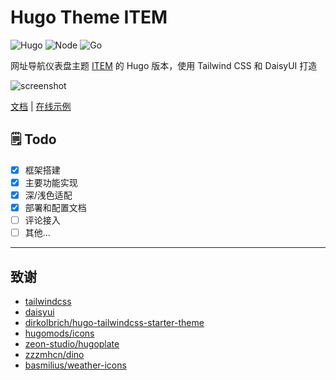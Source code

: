 # Hugo Theme ITEM

![Hugo](https://img.shields.io/badge/Hugo-0.120.0-blue?logo=hugo)
![Node](https://img.shields.io/badge/Node.js-20.17.0-brightgreen?logo=node.js)
![Go](https://img.shields.io/badge/Go-1.22.0-blue?logo=go)

网址导航仪表盘主题 [ITEM](https://github.com/fordes123/ITEM) 的 Hugo 版本，使用 Tailwind CSS 和 DaisyUI 打造  

![screenshot](https://github.com/user-attachments/assets/ec71d4e3-bde1-4834-90cf-18e29de856f4)

[文档](https://github.com/fordes123/hugo-theme-item/wiki) | [在线示例](https://item-hugo-site.vercel.app/)

## 🗒️ Todo

- [x] 框架搭建
- [x] 主要功能实现
- [x] 深/浅色适配
- [x] 部署和配置文档
- [ ] 评论接入
- [ ] 其他...

---

## 致谢

- [tailwindcss](https://github.com/tailwindcss/tailwindcss)
- [daisyui](https://github.com/saadeghi/daisyui)
- [dirkolbrich/hugo-tailwindcss-starter-theme](https://github.com/dirkolbrich/hugo-tailwindcss-starter-theme)
- [hugomods/icons](https://github.com/hugomods/icons)
- [zeon-studio/hugoplate](https://github.com/zeon-studio/hugoplate)
- [zzzmhcn/dino](https://github.com/zzzmhcn/dino)
- [basmilius/weather-icons](https://github.com/basmilius/weather-icons)
